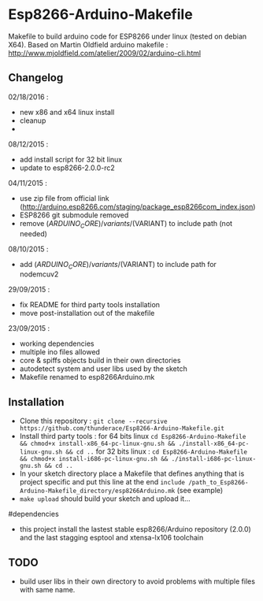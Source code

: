 # Esp8266-Arduino-Makefile
Makefile to build arduino code for ESP8266 under linux (tested on debian X64).
Based on Martin Oldfield arduino makefile : http://www.mjoldfield.com/atelier/2009/02/arduino-cli.html

## Changelog
02/18/2016 :
- new x86 and x64 linux install
- cleanup
-

08/12/2015 :
- add install script for 32 bit linux
- update to esp8266-2.0.0-rc2

04/11/2015 :
- use zip file from official link (http://arduino.esp8266.com/staging/package_esp8266com_index.json)
- ESP8266 git submodule removed
- remove $(ARDUINO_CORE)/variants/$(VARIANT) to include path (not needed)

08/10/2015 : 
- add $(ARDUINO_CORE)/variants/$(VARIANT) to include path for nodemcuv2

29/09/2015 : 
- fix README for third party tools installation
- move post-installation out of the makefile

23/09/2015 : 
- working dependencies
- multiple ino files allowed
- core & spiffs objects build in their own directories
- autodetect system and user libs used by the sketch
- Makefile renamed to esp8266Arduino.mk

## Installation
- Clone this repository : `git clone --recursive https://github.com/thunderace/Esp8266-Arduino-Makefile.git`
- Install third party tools : for 64 bits linux `cd Esp8266-Arduino-Makefile && chmod+x install-x86_64-pc-linux-gnu.sh && ./install-x86_64-pc-linux-gnu.sh && cd ..` 
                              for 32 bits linux : `cd Esp8266-Arduino-Makefile && chmod+x install-i686-pc-linux-gnu.sh && ./install-i686-pc-linux-gnu.sh && cd ..` 
- In your sketch directory place a Makefile that defines anything that is project specific and put this line at the end `include /path_to_Esp8266-Arduino-Makefile_directory/esp8266Arduino.mk` (see example)
- `make upload` should build your sketch and upload it...

#dependencies
- this project install the lastest stable  esp8266/Arduino repository (2.0.0) and the last stagging esptool and xtensa-lx106 toolchain

## TODO
- build user libs in their own directory to avoid problems with multiple files with same name.


